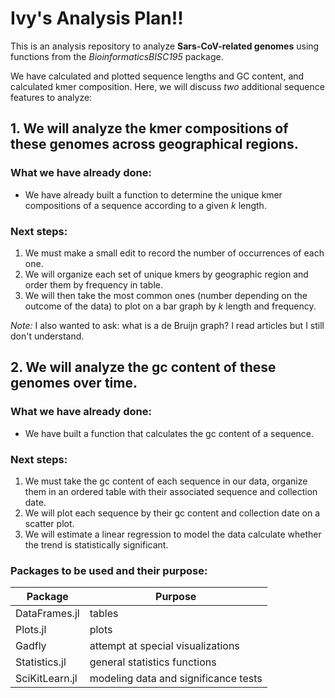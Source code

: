 # Ivy's Analysis Plan!!

This is an analysis repository to analyze **Sars-CoV-related genomes** using functions from the *BioinformaticsBISC195* package.

We have calculated and plotted sequence lengths and GC content, and calculated kmer composition. Here, we will discuss *two* additional sequence features to analyze:

## 1. We will analyze the kmer compositions of these genomes across geographical regions.

### What we have already done:
* We have already built a function to determine the unique kmer compositions of a sequence according to a given *k* length.

### Next steps:
1. We must make a small edit to record the number of occurrences of each one.
2. We will organize each set of unique kmers by geographic region and order them by frequency in table.
3. We will then take the most common ones (number depending on the outcome of the data) to plot on a bar graph by *k* length and frequency.
    
*Note:* I also wanted to ask: what is a de Bruijn graph? I read articles but I still don't understand.
    
## 2. We will analyze the gc content of these genomes over time.

### What we have already done:
* We have built a function that calculates the gc content of a sequence. 

### Next steps:
1. We must take the gc content of each sequence in our data, organize them in an ordered table with their associated sequence and collection date.
2. We will plot each sequence by their gc content and collection date on a scatter plot.
3. We will estimate a linear regression to model the data calculate whether the trend is statistically significant.


### Packages to be used and their purpose:
|Package|Purpose|
|--------|-------|
|DataFrames.jl|tables|
|Plots.jl|plots|
|Gadfly|attempt at special visualizations|
|Statistics.jl|general statistics functions|
|SciKitLearn.jl|modeling data and significance tests|
